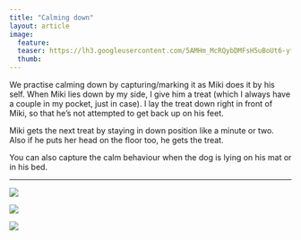 ```yaml
---
title: "Calming down"
layout: article
image:
  feature:
  teaser: https://lh3.googleusercontent.com/5AMHm_McRQybDMFsH5uBoUt6-yfuymxLNrNbBj22IVs=w245
  thumb:
---
```


We practise calming down by capturing/marking it as Miki does it by his self. When Miki lies down by my side, I give him a treat (which I always have a couple in my pocket, just in case). I lay the treat down right in front of Miki, so that he’s not attempted to get back up on his feet.

Miki gets the next treat by staying in down position like a minute or two. Also if he puts her head on the floor too, he gets the treat.

You can also capture the calm behaviour when the dog is lying on his mat or in his bed.

---

[![](https://lh3.googleusercontent.com/oDv51m89h5lYRBR0bUqmpxSzoEVVwBM8GUsBbjMAPnc=w800)](https://lh3.googleusercontent.com/oDv51m89h5lYRBR0bUqmpxSzoEVVwBM8GUsBbjMAPnc=s0)

[![](https://lh3.googleusercontent.com/L01K-f7_lvLBMh8qKPBcpoZ_DMqwc54JZDEe9AY3MqM=w800)](https://lh3.googleusercontent.com/L01K-f7_lvLBMh8qKPBcpoZ_DMqwc54JZDEe9AY3MqM=s0)

[![](https://lh3.googleusercontent.com/TXSflQVWlu6rYuxLjUcdmsD8N6cElgNwLK9XHB3Rg4U=w800)](https://lh3.googleusercontent.com/TXSflQVWlu6rYuxLjUcdmsD8N6cElgNwLK9XHB3Rg4U=s0)
